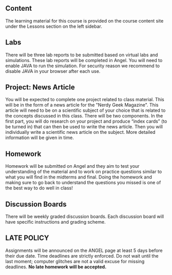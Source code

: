 Content
-------

The learning material for this course is provided on the course content site under the Lessons section on the left sidebar.

Labs
----

There will be three lab reports to be submitted based on virtual labs and simulations. These lab reports will be completed in Angel. You will need to enable JAVA to run the simulation. For security reason we recommend to disable JAVA in your browser after each use.

Project: News Article
---------------------

You will be expected to complete one project related to class material. This will be in the form of a news article for the "Nerdy Geek Magazine". This article will need to be on a scientific subject of your choice that is related to the concepts discussed in this class. There will be two components. In the first part, you will do research on your project and produce “index cards” (to be turned in) that can then be used to write the news article. Then you will individually write a scientific news article on the subject. More detailed information will be given in time.

Homework
--------

Homework will be submitted on Angel and they aim to test your understanding of the material and to work on practice questions similar to what you will find in the midterms and final. Doing the homework and making sure to go back to understand the questions you missed is one of the best way to do well in class!

Discussion Boards
-----------------

There will be weekly graded discussion boards. Each discussion board will have specific instructions and grading scheme.

LATE POLICY
-----------

<span class="normalSpan"><span class="normalSpan"><span class="normalSpan">Assignments will be announced on the ANGEL page at least 5 days before their due date. Time deadlines are strictly enforced. Do not wait until the last moment; computer glitches are not a valid excuse for missing deadlines. **No late homework will be accepted.**</span></span></span>